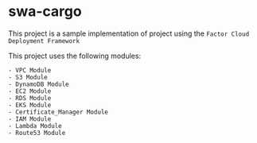 # swa-cargo
This project is a sample implementation of project using the `Factor Cloud Deployment Framework`

This project uses the following modules:

    - VPC Module
    - S3 Module
    - DynamoDB Module
    - EC2 Module
    - RDS Module
    - EKS Module
    - Certificate_Manager Module
    - IAM Module
    - Lambda Module
    - Route53 Module